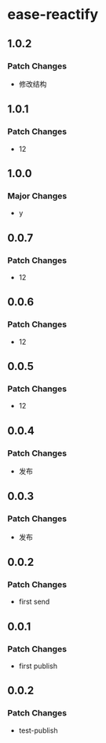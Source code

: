 # ease-reactify

## 1.0.2

### Patch Changes

- 修改结构

## 1.0.1

### Patch Changes

- 12

## 1.0.0

### Major Changes

- y

## 0.0.7

### Patch Changes

- 12

## 0.0.6

### Patch Changes

- 12

## 0.0.5

### Patch Changes

- 12

## 0.0.4

### Patch Changes

- 发布

## 0.0.3

### Patch Changes

- 发布

## 0.0.2

### Patch Changes

- first send

## 0.0.1

### Patch Changes

- first publish

## 0.0.2

### Patch Changes

- test-publish
